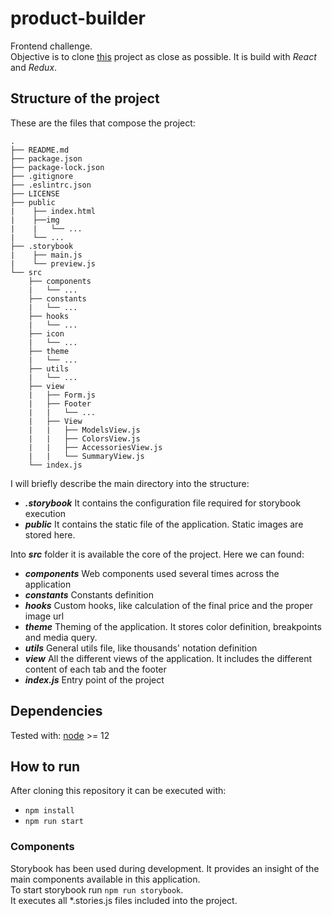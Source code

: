 # product-builder
Frontend challenge. <br />
Objective is to clone [this](https://codyhouse.co/demo/product-builder/index.html) project as close as possible.
It is build with *React* and *Redux*. <br />

## Structure of the project
These are the files that compose the project:
```
.
├── README.md
├── package.json
├── package-lock.json
├── .gitignore
├── .eslintrc.json
├── LICENSE
├── public
|    ├── index.html 
|    ├──img
|    |   └── ...
|    └── ...
├── .storybook
|    ├── main.js   
|    └── preview.js   
└── src
    ├── components
    |   └── ...
    ├── constants
    |   └── ...
    ├── hooks
    |   └── ...
    ├── icon
    |   └── ...
    ├── theme
    |   └── ...
    ├── utils
    |   └── ...
    ├── view
    |   ├── Form.js 
    |   ├── Footer
    |   |   └── ...
    |   ├── View
    |   |   ├── ModelsView.js
    |   |   ├── ColorsView.js
    |   |   ├── AccessoriesView.js
    |   |   └── SummaryView.js
    └── index.js
```

I will briefly describe the main directory into the structure:
- ***.storybook*** It contains the configuration file required for storybook execution
- ***public*** It contains the static file of the application. Static images are stored here.
  
Into ***src*** folder it is available the core of the project. Here we can found:
- ***components*** Web components used several times across the application
- ***constants*** Constants definition
- ***hooks*** Custom hooks, like calculation of the final price and the proper image url
- ***theme*** Theming of the application. It stores color definition, breakpoints and media query.
- ***utils*** General utils file, like thousands' notation definition
- ***view*** All the different views of the application. It includes the different content of each tab and the footer
- ***index.js*** Entry point of the project

## Dependencies

Tested with: [node](https://nodejs.org/) >= 12

## How to run

After cloning this repository it can be executed with:
- `npm install`
- `npm run start`

### Components

Storybook has been used during development. It provides an insight of the main components available in this application. <br />
To start storybook run `npm run storybook`. <br />
It executes all *.stories.js files included into the project.
